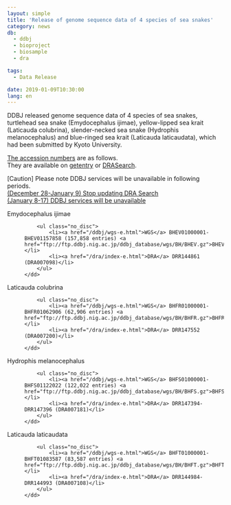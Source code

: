 ```yaml
---
layout: simple
title: 'Release of genome sequence data of 4 species of sea snakes'
category: news
db:
  - ddbj
  - bioproject
  - biosample
  - dra

tags:
  - Data Release

date: 2019-01-09T10:30:00
lang: en
---
```


<p>DDBJ released genome sequence data of 4 species of sea snakes, turtlehead sea snake (<span class="italic">Emydocephalus ijimae</span>), yellow-lipped sea krait (<span class="italic">Laticauda colubrina</span>), slender-necked sea snake (<span class="italic">Hydrophis melanocephalus</span>) and blue-ringed sea krait (<span class="italic">Laticauda laticaudata</span>), which had been submitted by Kyoto University.</p>

<p><a href="/documents/accessions.html">The accession numbers</a> are as follows.<br>They are available on <a href="http://getentry.ddbj.nig.ac.jp/top-e.html">getentry</a> or <a href="http://ddbj.nig.ac.jp/DRASearch/">DRASearch</a>.</p>

<p><span class="red">[Caution]</span> Please note DDBJ services will be unavailable in following periods.<br><a href="/news/en/181228-e.html">(December 28-January 9) Stop updating DRA Search</a><br><a href="/news/en/181227-e.html">(January 8-17) DDBJ services will be unavailable</a></p>

<dl>
    <dt><span class="italic">Emydocephalus ijimae</span></dt>
    <dd>

        <ul class="no_disc">
            <li><a href="/ddbj/wgs-e.html">WGS</a> BHEV01000001-BHEV01157858 (157,858 entries) <a href="ftp://ftp.ddbj.nig.ac.jp/ddbj_database/wgs/BH/BHEV.gz">BHEV.gz</a></li>
            <li><a href="/dra/index-e.html">DRA</a> DRR144861 (DRA007098)</li>
        </ul>
    </dd>
</dl>

<dl>
    <dt><span class="italic">Laticauda colubrina</span></dt>
    <dd>

        <ul class="no_disc">
            <li><a href="/ddbj/wgs-e.html">WGS</a> BHFR01000001-BHFR01062906 (62,906 entries) <a href="ftp://ftp.ddbj.nig.ac.jp/ddbj_database/wgs/BH/BHFR.gz">BHFR.gz</a></li>
            <li><a href="/dra/index-e.html">DRA</a> DRR147552 (DRA007200)</li>
        </ul>
    </dd>
</dl>

<dl>
    <dt><span class="italic">Hydrophis melanocephalus</span></dt>
    <dd>

        <ul class="no_disc">
            <li><a href="/ddbj/wgs-e.html">WGS</a> BHFS01000001-BHFS01122022 (122,022 entries) <a href="ftp://ftp.ddbj.nig.ac.jp/ddbj_database/wgs/BH/BHFS.gz">BHFS.gz</a></li>
            <li><a href="/dra/index-e.html">DRA</a> DRR147394-DRR147396 (DRA007181)</li>
        </ul>
    </dd>
</dl>

<dl>
    <dt><span class="italic">Laticauda laticaudata</span></dt>
    <dd>

        <ul class="no_disc">
            <li><a href="/ddbj/wgs-e.html">WGS</a> BHFT01000001-BHFT01083587 (83,587 entries) <a href="ftp://ftp.ddbj.nig.ac.jp/ddbj_database/wgs/BH/BHFT.gz">BHFT.gz</a></li>
            <li><a href="/dra/index-e.html">DRA</a> DRR144984-DRR144993 (DRA007108)</li>
        </ul>
    </dd>
</dl>
